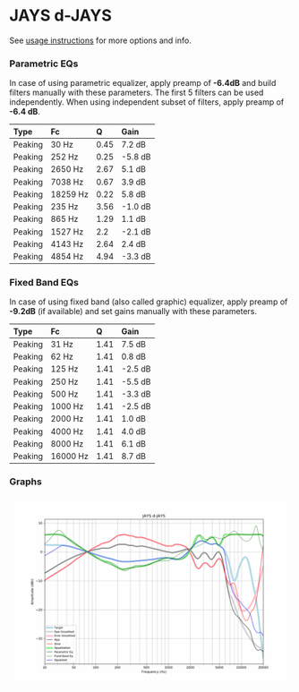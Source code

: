 # JAYS d-JAYS
See [usage instructions](https://github.com/jaakkopasanen/AutoEq#usage) for more options and info.

### Parametric EQs
In case of using parametric equalizer, apply preamp of **-6.4dB** and build filters manually
with these parameters. The first 5 filters can be used independently.
When using independent subset of filters, apply preamp of **-6.4 dB**.

| Type    | Fc       |    Q | Gain    |
|:--------|:---------|:-----|:--------|
| Peaking | 30 Hz    | 0.45 | 7.2 dB  |
| Peaking | 252 Hz   | 0.25 | -5.8 dB |
| Peaking | 2650 Hz  | 2.67 | 5.1 dB  |
| Peaking | 7038 Hz  | 0.67 | 3.9 dB  |
| Peaking | 18259 Hz | 0.22 | 5.8 dB  |
| Peaking | 235 Hz   | 3.56 | -1.0 dB |
| Peaking | 865 Hz   | 1.29 | 1.1 dB  |
| Peaking | 1527 Hz  | 2.2  | -2.1 dB |
| Peaking | 4143 Hz  | 2.64 | 2.4 dB  |
| Peaking | 4854 Hz  | 4.94 | -3.3 dB |

### Fixed Band EQs
In case of using fixed band (also called graphic) equalizer, apply preamp of **-9.2dB**
(if available) and set gains manually with these parameters.

| Type    | Fc       |    Q | Gain    |
|:--------|:---------|:-----|:--------|
| Peaking | 31 Hz    | 1.41 | 7.5 dB  |
| Peaking | 62 Hz    | 1.41 | 0.8 dB  |
| Peaking | 125 Hz   | 1.41 | -2.5 dB |
| Peaking | 250 Hz   | 1.41 | -5.5 dB |
| Peaking | 500 Hz   | 1.41 | -3.3 dB |
| Peaking | 1000 Hz  | 1.41 | -2.5 dB |
| Peaking | 2000 Hz  | 1.41 | 1.0 dB  |
| Peaking | 4000 Hz  | 1.41 | 4.0 dB  |
| Peaking | 8000 Hz  | 1.41 | 6.1 dB  |
| Peaking | 16000 Hz | 1.41 | 8.7 dB  |

### Graphs
![](./JAYS%20d-JAYS.png)
